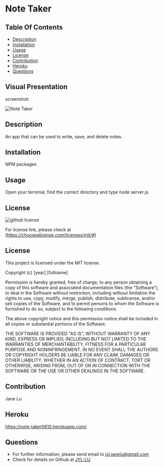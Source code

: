 # Note Taker

## Table Of Contents

- [Description](#description)
- [Installation](#installation)
- [Usage](#usage)
- [License](#license)
- [Contribution](#contribution)
- [Heroku](#heroku)
- [Questions](#questions)

## Visual Presentation

screenshot:

![Note Taker](https://user-images.githubusercontent.com/82979870/130310657-d9814799-2d81-466d-a4f5-de5f4e7bed0d.png)

## Description

An app that can be used to write, save, and delete notes.

## Installation

NPM packages

## Usage

Open your ternimal, find the correct directory and type node server.js.

## License

![github license](https://img.shields.io/badge/license-MIT-blueviolet.png)

For license link, please check at (https://choosealicense.com/licenses/mit/#)

## License

This project is licensed under the MIT license.

Copyright (c) [year] [fullname]

Permission is hereby granted, free of charge, to any person obtaining a copy
of this software and associated documentation files (the "Software"), to deal
in the Software without restriction, including without limitation the rights
to use, copy, modify, merge, publish, distribute, sublicense, and/or sell
copies of the Software, and to permit persons to whom the Software is
furnished to do so, subject to the following conditions:

The above copyright notice and this permission notice shall be included in all
copies or substantial portions of the Software.

THE SOFTWARE IS PROVIDED "AS IS", WITHOUT WARRANTY OF ANY KIND, EXPRESS OR
IMPLIED, INCLUDING BUT NOT LIMITED TO THE WARRANTIES OF MERCHANTABILITY,
FITNESS FOR A PARTICULAR PURPOSE AND NONINFRINGEMENT. IN NO EVENT SHALL THE
AUTHORS OR COPYRIGHT HOLDERS BE LIABLE FOR ANY CLAIM, DAMAGES OR OTHER
LIABILITY, WHETHER IN AN ACTION OF CONTRACT, TORT OR OTHERWISE, ARISING FROM,
OUT OF OR IN CONNECTION WITH THE SOFTWARE OR THE USE OR OTHER DEALINGS IN THE
SOFTWARE.

## Contribution

Jane Lu

## Heroku

https://note-taker0610.herokuapp.com/

## Questions

- For further information, please send email to jyl.janelu@gmail.com
- Check for details on Github at [JYL-LU](https://github.com/JYL-LU)
